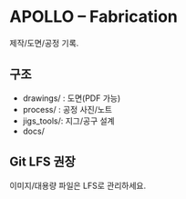 # APOLLO – Fabrication
제작/도면/공정 기록.

## 구조
- drawings/  : 도면(PDF 가능)
- process/   : 공정 사진/노트
- jigs_tools/: 지그/공구 설계
- docs/

## Git LFS 권장
이미지/대용량 파일은 LFS로 관리하세요.
